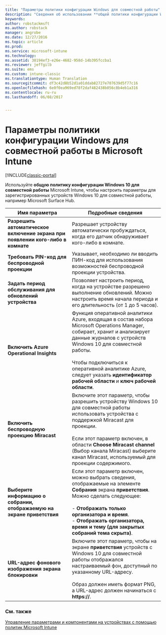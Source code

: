 ```yaml
---
title: "Параметры политики конфигурации Windows для совместной работы"
description: "Сведения об использовании **общей политики конфигурации Windows 10 для совместной работы** Microsoft Intune для настройки параметров зарегистрированных устройств с Windows 10 для совместной работы, например Microsoft Surface Hub."
keywords: 
author: robstackmsft
ms.author: robstack
manager: angrobe
ms.date: 12/27/2016
ms.topic: article
ms.prod: 
ms.service: microsoft-intune
ms.technology: 
ms.assetid: 38194ef3-e26e-4682-958d-14b395fccba1
ms.reviewer: jeffgilb
ms.suite: ems
ms.custom: intune-classic
ms.translationtype: Human Translation
ms.sourcegitcommit: df3c42d8b52d1a01ddab82727e707639d5f77c16
ms.openlocfilehash: 6e0f0ea969ed78f2daf482438b056c8b4eb1a316
ms.contentlocale: ru-ru
ms.lasthandoff: 06/08/2017


---
```


# <a name="windows-team-configuration-policy-settings-in-microsoft-intune"></a>Параметры политики конфигурации Windows для совместной работы в Microsoft Intune

[!INCLUDE[classic-portal](../includes/classic-portal.md)]

Используйте **общую политику конфигурации Windows 10 для совместной работы** Microsoft Intune, чтобы настроить параметры для зарегистрированных устройств Windows 10 для совместной работы, например Microsoft Surface Hub.

|Имя параметра|Подробные сведения|
|----------------|-----------|
|**Разрешить автоматическое включение экрана при появлении кого-либо в комнате**|Разрешает устройству автоматически пробуждаться, когда его датчик обнаруживает кого-либо в комнате.|
|**Требовать PIN-код для беспроводной проекции**|Указывает, необходимо ли вводить ПИН-код для использования возможностей беспроводной проекции устройства.|
|**Задать период обслуживания для обновлений устройства**|Позволяет настроить период, когда на устройстве разрешено выполнение обновлений. Можно настроить время начала периода и его длительность (от 1 до 5 часов).|
|**Включить Azure Operational Insights**|Функция оперативной аналитики Azure, входящая в состав набора Microsoft Operations Manager, собирает, хранит и анализирует данные журналов с устройств Windows 10 для совместной работы.<br /><br />Чтобы подключиться к оперативной аналитике Azure, следует указать **идентификатор рабочей области** и **ключ рабочей области**.|
|**Включить беспроводную проекцию Miracast**|Включите этот параметр, чтобы разрешить устройству Windows 10 для совместной работы использовать устройства с поддержкой Miracast для проекции.<br /><br />Если этот параметр включен, в области **Choose Miracast channel** (Выбор канала Miracast) выберите канал Miracast, используемый для проекции содержимого.|
|**Выберите информацию о собрании, отображаемую на экране приветствия**|Если этот параметр включен, можно выбрать сведения, отображаемые на элементе **Собрания** экрана **приветствия**. Можно сделать следующее:<br /><br />-   **Отображать только организатора и время**.<br />-   **Отображать организатора, время и тему (для закрытых собраний тема скрыта)**.|
|**URL-адрес фонового изображения экрана блокировки**|Включите этот параметр, чтобы на экране **приветствия** устройств с Windows 10 для совместной работы отображался настраиваемый фон, доступный по указанному URL-адресу.<br /><br />Образ должен иметь формат PNG, а URL-адрес должен начинаться с **https://**.|


### <a name="see-also"></a>См. также
[Управление параметрами и компонентами на устройствах с помощью политик Microsoft Intune](manage-settings-and-features-on-your-devices-with-microsoft-intune-policies.md)



